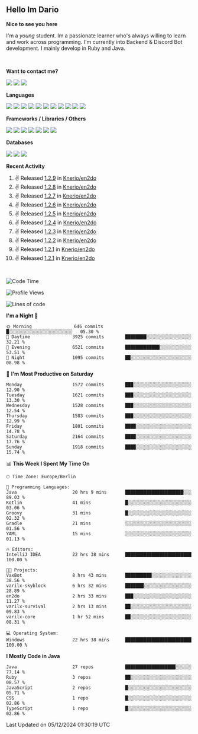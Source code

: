 <h2>Hello Im Dario</h2>

**Nice to see you here**

I'm a *young* student. Im a passionate learner who's always willing to learn and work across
programming. I'm currently into Backend & Discord Bot development. I mainly develop in Ruby and Java.

<br/>

**Want to contact me?**

<a href="https://github.com/knerio"><img src="https://img.shields.io/badge/-Github-blue?style=for-the-badge&logo=github&logoColor=white"/></a> <a href="https://discord.com/users/639416958923702292"><img src="https://img.shields.io/badge/-knerio-blue?style=for-the-badge&logo=discord&logoColor=white"/></a> <a href="https://twitch.tv/dopalos_"><img src="https://img.shields.io/badge/-twitch-blue?style=for-the-badge&logo=twitch&logoColor=white"/></a>

**Languages**

<img src="https://img.shields.io/badge/-HTML-blue?style=for-the-badge&logo=html5&logoColor=white"/> <img src="https://img.shields.io/badge/-CSS-blue?style=for-the-badge&logo=CSS3&logoColor=white"/> <img src="https://img.shields.io/badge/-Javascript-blue?style=for-the-badge&logo=javascript&logoColor=white"/> <img src="https://img.shields.io/badge/-Typescript-blue?style=for-the-badge&logo=TypeScript&logoColor=white"/> <img src="https://img.shields.io/badge/-Java-blue?style=for-the-badge&logo=java&logoColor=white"/> <img src="https://img.shields.io/badge/-Kotlin-blue?style=for-the-badge&logo=kotlin&logoColor=white"/> <img src="https://img.shields.io/badge/-SQL-blue?style=for-the-badge&logo=MYSQL&logoColor=white"/> <img src="https://img.shields.io/badge/-Markdown-blue?style=for-the-badge&logo=Markdown&logoColor=white"/> <img src="https://img.shields.io/badge/-JSON-blue?style=for-the-badge&logo=JSON&logoColor=white"/> <img src="https://img.shields.io/badge/-Git-blue?style=for-the-badge&logo=Git&logoColor=white"/> <img src="https://img.shields.io/badge/-Ruby-blue?style=for-the-badge&logo=Ruby&logoColor=white"/>
<br/>

 **Frameworks / Libraries / Others**

<img src="https://img.shields.io/badge/-Bootstrap-blue?style=for-the-badge&logo=Bootstrap&logoColor=white"/> <img src="https://img.shields.io/badge/-Node.JS-blue?style=for-the-badge&logo=node.js&logoColor=white"/> <img src="https://img.shields.io/badge/-React-blue?style=for-the-badge&logo=React&logoColor=white"/> <img src="https://img.shields.io/badge/-Express-blue?style=for-the-badge&logo=Express&logoColor=white"/> <img src="https://img.shields.io/badge/-Next.Js-blue?style=for-the-badge&logo=Next.Js&logoColor=white"/> <img src="https://img.shields.io/badge/-Ruby_On_Rails-blue?style=for-the-badge&logo=ruby-on-rails&logoColor=white"/> <img src="https://img.shields.io/badge/-JDA-blue?style=for-the-badge&logo=JDA&logoColor=white"/>

**Databases**

<img src="https://img.shields.io/badge/-MongoDB-blue?style=for-the-badge&logo=mongodb&logoColor=white"/> <img src="https://img.shields.io/badge/-MariaDB-blue?style=for-the-badge&logo=MariaDB&logoColor=white"/>
<img src="https://img.shields.io/badge/-PostgreSQL-blue?style=for-the-badge&logo=PostgreSQl&logoColor=white"/>

**Recent Activity**

<!--RECENT_ACTIVITY:start-->
1. ✌️ Released [1.2.9](https://github.com/Knerio/en2do/releases/tag/1.2.9) in [Knerio/en2do](https://github.com/Knerio/en2do)<br>
2. ✌️ Released [1.2.8](https://github.com/Knerio/en2do/releases/tag/1.2.8) in [Knerio/en2do](https://github.com/Knerio/en2do)<br>
3. ✌️ Released [1.2.7](https://github.com/Knerio/en2do/releases/tag/1.2.7) in [Knerio/en2do](https://github.com/Knerio/en2do)<br>
4. ✌️ Released [1.2.6](https://github.com/Knerio/en2do/releases/tag/1.2.6) in [Knerio/en2do](https://github.com/Knerio/en2do)<br>
5. ✌️ Released [1.2.5](https://github.com/Knerio/en2do/releases/tag/1.2.5) in [Knerio/en2do](https://github.com/Knerio/en2do)<br>
6. ✌️ Released [1.2.4](https://github.com/Knerio/en2do/releases/tag/1.2.4) in [Knerio/en2do](https://github.com/Knerio/en2do)<br>
7. ✌️ Released [1.2.3](https://github.com/Knerio/en2do/releases/tag/1.2.3) in [Knerio/en2do](https://github.com/Knerio/en2do)<br>
8. ✌️ Released [1.2.2](https://github.com/Knerio/en2do/releases/tag/1.2.2) in [Knerio/en2do](https://github.com/Knerio/en2do)<br>
9. ✌️ Released [1.2.1](https://github.com/Knerio/en2do/releases/tag/1.2.1) in [Knerio/en2do](https://github.com/Knerio/en2do)<br>
10. ✌️ Released [1.2.1](https://github.com/Knerio/en2do/releases/tag/1.2.1) in [Knerio/en2do](https://github.com/Knerio/en2do)<br>
<!--RECENT_ACTIVITY:end-->
 
#

<!--START_SECTION:waka-->
![Code Time](http://img.shields.io/badge/Code%20Time-630%20hrs%202%20mins-blue)

![Profile Views](http://img.shields.io/badge/Profile%20Views-8-blue)

![Lines of code](https://img.shields.io/badge/From%20Hello%20World%20I%27ve%20Written-619.2%20thousand%20lines%20of%20code-blue)

**I'm a Night 🦉** 

```text
🌞 Morning                646 commits         █░░░░░░░░░░░░░░░░░░░░░░░░   05.30 % 
🌆 Daytime                3925 commits        ████████░░░░░░░░░░░░░░░░░   32.21 % 
🌃 Evening                6521 commits        █████████████░░░░░░░░░░░░   53.51 % 
🌙 Night                  1095 commits        ██░░░░░░░░░░░░░░░░░░░░░░░   08.98 % 
```
📅 **I'm Most Productive on Saturday** 

```text
Monday                   1572 commits        ███░░░░░░░░░░░░░░░░░░░░░░   12.90 % 
Tuesday                  1621 commits        ███░░░░░░░░░░░░░░░░░░░░░░   13.30 % 
Wednesday                1528 commits        ███░░░░░░░░░░░░░░░░░░░░░░   12.54 % 
Thursday                 1583 commits        ███░░░░░░░░░░░░░░░░░░░░░░   12.99 % 
Friday                   1801 commits        ████░░░░░░░░░░░░░░░░░░░░░   14.78 % 
Saturday                 2164 commits        ████░░░░░░░░░░░░░░░░░░░░░   17.76 % 
Sunday                   1918 commits        ████░░░░░░░░░░░░░░░░░░░░░   15.74 % 
```


📊 **This Week I Spent My Time On** 

```text
🕑︎ Time Zone: Europe/Berlin

💬 Programming Languages: 
Java                     20 hrs 9 mins       ██████████████████████░░░   89.03 % 
Kotlin                   41 mins             █░░░░░░░░░░░░░░░░░░░░░░░░   03.06 % 
Groovy                   31 mins             █░░░░░░░░░░░░░░░░░░░░░░░░   02.32 % 
Gradle                   21 mins             ░░░░░░░░░░░░░░░░░░░░░░░░░   01.56 % 
YAML                     15 mins             ░░░░░░░░░░░░░░░░░░░░░░░░░   01.13 % 

🔥 Editors: 
IntelliJ IDEA            22 hrs 38 mins      █████████████████████████   100.00 % 

🐱‍💻 Projects: 
VaxBot                   8 hrs 43 mins       ██████████░░░░░░░░░░░░░░░   38.56 % 
varilx-skyblock          6 hrs 32 mins       ███████░░░░░░░░░░░░░░░░░░   28.89 % 
en2do                    2 hrs 33 mins       ███░░░░░░░░░░░░░░░░░░░░░░   11.27 % 
varilx-survival          2 hrs 13 mins       ██░░░░░░░░░░░░░░░░░░░░░░░   09.83 % 
varilx-core              1 hr 52 mins        ██░░░░░░░░░░░░░░░░░░░░░░░   08.31 % 

💻 Operating System: 
Windows                  22 hrs 38 mins      █████████████████████████   100.00 % 
```

**I Mostly Code in Java** 

```text
Java                     27 repos            ███████████████████░░░░░░   77.14 % 
Ruby                     3 repos             ██░░░░░░░░░░░░░░░░░░░░░░░   08.57 % 
JavaScript               2 repos             █░░░░░░░░░░░░░░░░░░░░░░░░   05.71 % 
CSS                      1 repo              █░░░░░░░░░░░░░░░░░░░░░░░░   02.86 % 
TypeScript               1 repo              █░░░░░░░░░░░░░░░░░░░░░░░░   02.86 % 
```




 Last Updated on 05/12/2024 01:30:19 UTC
<!--END_SECTION:waka-->

